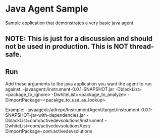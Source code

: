 # Java Agent Sample
Sample application that demonstrates a very basic java agent.

## NOTE: This is just for a discussion and should not be used in production. This is NOT thread-safe.

## Run
 Add these arguments to the java application you want the agent to run against.
 -javaagent:<path>/instrument-0.0.1-SNAPSHOT.jar -DblackList=<package_to_ignore> -DwhiteList=<package_to_analyze> -DimportPackage=<pacakge_to_use_as_lookup>
 
 Example:
 -javaagent:/adrepo/InstrumentAgent/target/instrument-0.0.1-SNAPSHOT-jar-with-dependencies.jar -DblackList=com/activedevsolutions/instrument -DwhiteList=com/activedevsolutions/test/ -DimportPackage=com.activedevsolutions